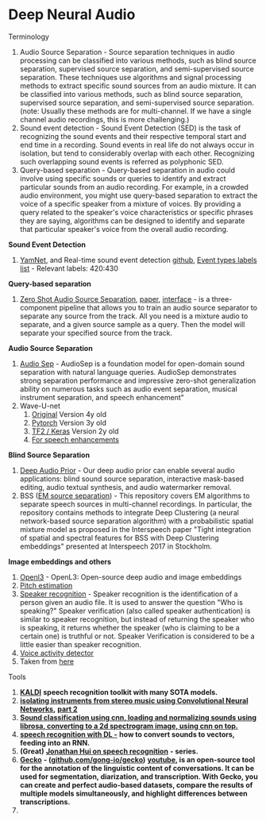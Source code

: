 # Deep Neural Audio

Terminology

1. Audio Source Separation - Source separation techniques in audio processing can be classified into various methods, such as blind source separation, supervised source separation, and semi-supervised source separation. These techniques use algorithms and signal processing methods to extract specific sound sources from an audio mixture. It can be classified into various methods, such as blind source separation, supervised source separation, and semi-supervised source separation. (note: Usually these methods are for multi-channel. If we have a single channel audio recordings, this is more challenging.)
2. Sound event detection - Sound Event Detection (SED) is the task of recognizing the sound events and their respective temporal start and end time in a recording. Sound events in real life do not always occur in isolation, but tend to considerably overlap with each other. Recognizing such overlapping sound events is referred as polyphonic SED.
3. Query-based separation - Query-based separation in audio could involve using specific sounds or queries to identify and extract particular sounds from an audio recording. For example, in a crowded audio environment, you might use query-based separation to extract the voice of a specific speaker from a mixture of voices. By providing a query related to the speaker's voice characteristics or specific phrases they are saying, algorithms can be designed to identify and separate that particular speaker's voice from the overall audio recording.

**Sound Event Detection**

1. [YamNet](https://github.com/tensorflow/models/tree/master/research/audioset/yamnet), and Real-time sound event detection [github](https://github.com/robertanto/Real-Time-Sound-Event-Detection), [Event types labels list](https://github.com/robertanto/Real-Time-Sound-Event-Detection/blob/main/keras\_yamnet/yamnet\_class\_map.csv) - Relevant labels: 420:430

**Query-based separation**

1. [Zero Shot Audio Source Separation](https://github.com/RetroCirce/Zero\_Shot\_Audio\_Source\_Separation), [paper](https://arxiv.org/abs/2112.07891), [interface](https://replicate.com/retrocirce/zero\_shot\_audio\_source\_separation) - is a three-component pipeline that allows you to train an audio source separator to separate any source from the track. All you need is a mixture audio to separate, and a given source sample as a query. Then the model will separate your specified source from the track.&#x20;

**Audio Source Separation**

1. [Audio Sep](https://github.com/Audio-AGI/AudioSep) - AudioSep is a foundation model for open-domain sound separation with natural language queries. AudioSep demonstrates strong separation performance and impressive zero-shot generalization ability on numerous tasks such as audio event separation, musical instrument separation, and speech enhancement"
2. Wave-U-net&#x20;
   1. [Original](https://github.com/f90/Wave-U-Net) Version 4y old
   2. [Pytorch](https://github.com/f90/Wave-U-Net-Pytorch) Version 3y old
   3. [TF2 / Keras](https://github.com/satvik-venkatesh/Wave-U-net-TF2) Version 2y old
   4. [For speech enhancements](https://github.com/craigmacartney/Wave-U-Net-For-Speech-Enhancement)

**Blind Source Separation**

1. [Deep Audio Prior](https://github.com/adobe/Deep-Audio-Prior) - Our deep audio prior can enable several audio applications: blind sound source separation, interactive mask-based editing, audio textual synthesis, and audio watermarker removal.
2. BSS ([EM source separation](https://github.com/fgnt/pb\_bss)) - This repository covers EM algorithms to separate speech sources in multi-channel recordings. In particular, the repository contains methods to integrate Deep Clustering (a neural network-based source separation algorithm) with a probabilistic spatial mixture model as proposed in the Interspeech paper "Tight integration of spatial and spectral features for BSS with Deep Clustering embeddings" presented at Interspeech 2017 in Stockholm.

**Image embeddings and others**

1. [Openl3](https://github.com/marl/openl3) - OpenL3: Open-source deep audio and image embeddings
2. [Pitch estimation](https://github.com/marl/crepe)
3. [Speaker recognition](https://github.com/Anwarvic/Speaker-Recognition) - Speaker recognition is the identification of a person given an audio file. It is used to answer the question "Who is speaking?" Speaker verification (also called speaker authentication) is similar to speaker recognition, but instead of returning the speaker who is speaking, it returns whether the speaker (who is claiming to be a certain one) is truthful or not. Speaker Verification is considered to be a little easier than speaker recognition.
4. [Voice activity detector](https://github.com/snakers4/silero-vad)&#x20;
5. Taken from [here](https://www.mathworks.com/help/audio/referencelist.html?type=function\&category=pretrained-models\&s\_tid=CRUX\_topnav)

Tools

1. [**KALDI**](https://kaldi-asr.org/models.html) **speech recognition toolkit with many SOTA models.**&#x20;
2. [**isolating instruments from stereo music using Convolutional Neural Networks**](https://towardsdatascience.com/audio-ai-isolating-vocals-from-stereo-music-using-convolutional-neural-networks-210532383785)**,** [**part 2**](https://towardsdatascience.com/audio-ai-isolating-instruments-from-stereo-music-using-convolutional-neural-networks-584ababf69de)
3. [**Sound classification using cnn, loading and normalizing sounds using librosa, converting to a 2d spectrogram image, using cnn on top.**](https://medium.com/@mikesmales/sound-classification-using-deep-learning-8bc2aa1990b7)
4. [**speech recognition with DL -**](https://medium.com/@ageitgey/machine-learning-is-fun-part-6-how-to-do-speech-recognition-with-deep-learning-28293c162f7a) **how to convert sounds to vectors, feeding into an RNN.**
5. **(Great)** [**Jonathan Hui on speech recognition**](https://medium.com/@jonathan\_hui/speech-recognition-series-71fd6784551a) **- series.**
6. [**Gecko**](https://medium.com/gong-tech-blog/introducing-gecko-an-open-source-solution-for-effective-annotation-of-conversations-2ecec0909941) **-  (**[**github.com/gong-io/gecko**](https://github.com/gong-io/gecko)**)** [**youtube**](https://www.youtube.com/watch?v=CBYA0YC1NBI)**, is an open-source tool for the annotation of the linguistic content of conversations. It can be used for segmentation, diarization, and transcription. With Gecko, you can create and perfect audio-based datasets, compare the results of multiple models simultaneously, and highlight differences between transcriptions.**
7.
